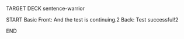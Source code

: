 TARGET DECK
sentence-warrior

START
Basic
Front: And the test is continuing.2
Back: Test successful!2
<!--ID: 1745458487193-->
END
